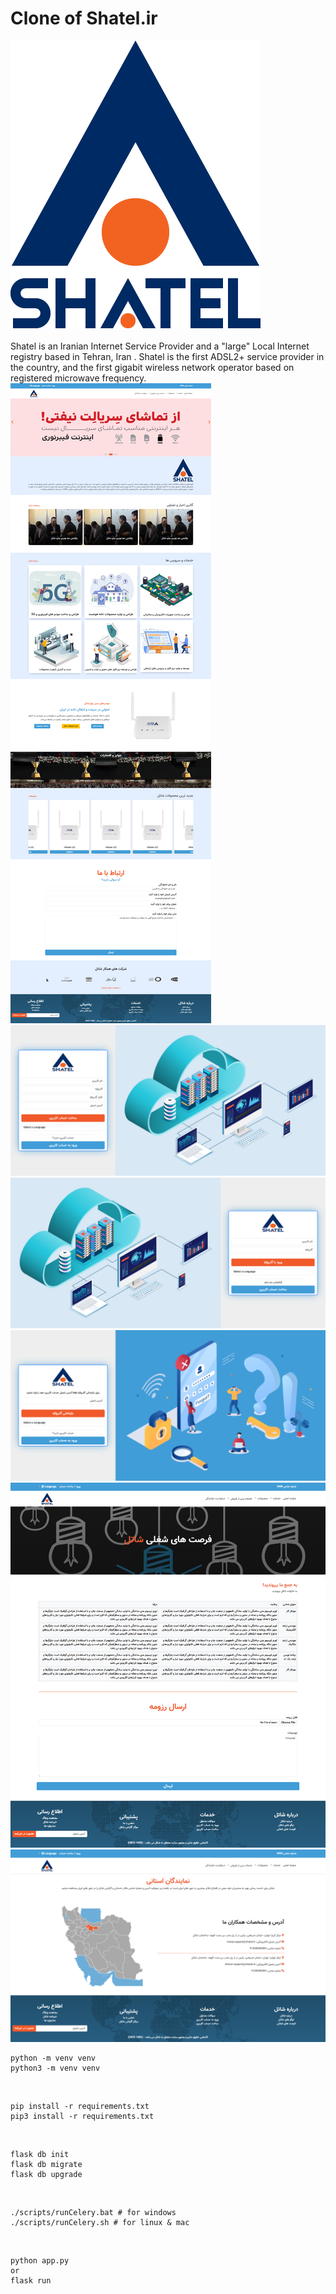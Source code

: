 # Clone of Shatel.ir

<img src="./Storage/media/logo/logo.png">

<br>
<br>
Shatel is an Iranian Internet Service Provider and a "large" Local Internet registry based in Tehran, Iran . Shatel is the first ADSL2+ service provider in the country, and the first gigabit wireless network operator based on registered microwave frequency.


<img src="./GithubDoc/image/index-full.png">
<img src="./GithubDoc/image/register.png">
<img src="./GithubDoc/image/login.png">
<img src="./GithubDoc/image/reset.png">
<img src="./GithubDoc/image/job-hire.png">
<img src="./GithubDoc/image/varanty.png">





    python -m venv venv
    python3 -m venv venv
<br>

    pip install -r requirements.txt 
    pip3 install -r requirements.txt 

<br>

    flask db init 
    flask db migrate
    flask db upgrade


<br>

    ./scripts/runCelery.bat # for windows
    ./scripts/runCelery.sh # for linux & mac


<br>

    python app.py
    or
    flask run
    

